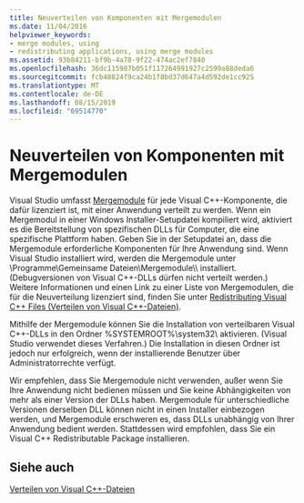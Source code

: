 ```yaml
---
title: Neuverteilen von Komponenten mit Mergemodulen
ms.date: 11/04/2016
helpviewer_keywords:
- merge modules, using
- redistributing applications, using merge modules
ms.assetid: 93b84211-bf9b-4a78-9f22-474ac2ef7840
ms.openlocfilehash: 36dc115987b051f117264991927c2599a88deda6
ms.sourcegitcommit: fcb48824f9ca24b1f8bd37d647a4d592de1cc925
ms.translationtype: MT
ms.contentlocale: de-DE
ms.lasthandoff: 08/15/2019
ms.locfileid: "69514770"
---
```

# <a name="redistributing-components-by-using-merge-modules"></a>Neuverteilen von Komponenten mit Mergemodulen

Visual Studio umfasst [Mergemodule](/windows/win32/Msi/about-merge-modules) für jede Visual C++-Komponente, die dafür lizenziert ist, mit einer Anwendung verteilt zu werden. Wenn ein Mergemodul in einer Windows Installer-Setupdatei kompiliert wird, aktiviert es die Bereitstellung von spezifischen DLLs für Computer, die eine spezifische Plattform haben. Geben Sie in der Setupdatei an, dass die Mergemodule erforderliche Komponenten für Ihre Anwendung sind. Wenn Visual Studio installiert wird, werden die Mergemodule unter \Programme\Gemeinsame Dateien\Mergemodule\\\ installiert. (Debugversionen von Visual C++-DLLs dürfen nicht verteilt werden.) Weitere Informationen und einen Link zu einer Liste von Mergemodulen, die für die Neuverteilung lizenziert sind, finden Sie unter [Redistributing Visual C++ Files (Verteilen von Visual C++-Dateien)](redistributing-visual-cpp-files.md).

Mithilfe der Mergemodule können Sie die Installation von verteilbaren Visual C++-DLLs in den Ordner %SYSTEMROOT%\system32\ aktivieren. (Visual Studio verwendet dieses Verfahren.) Die Installation in diesen Ordner ist jedoch nur erfolgreich, wenn der installierende Benutzer über Administratorrechte verfügt.

Wir empfehlen, dass Sie Mergemodule nicht verwenden, außer wenn Sie Ihre Anwendung nicht bedienen müssen und Sie keine Abhängigkeiten von mehr als einer Version der DLLs haben. Mergemodule für unterschiedliche Versionen derselben DLL können nicht in einen Installer einbezogen werden, und Mergemodule erschweren es, dass DLLs unabhängig von Ihrer Anwendung bedient werden. Stattdessen wird empfohlen, dass Sie ein Visual C++ Redistributable Package installieren.

## <a name="see-also"></a>Siehe auch

[Verteilen von Visual C++-Dateien](redistributing-visual-cpp-files.md)
